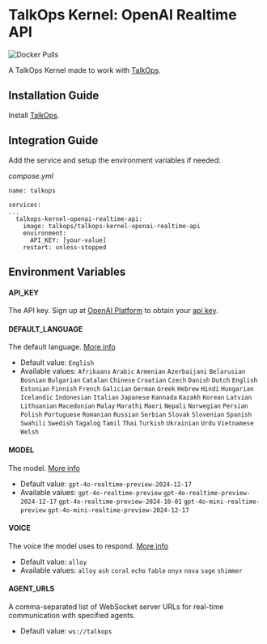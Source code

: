 # TalkOps Kernel: OpenAI Realtime API
![Docker Pulls](https://img.shields.io/docker/pulls/talkops/talkops-kernel-openai-realtime-api)

A TalkOps Kernel made to work with [TalkOps](https://link.talkops.app/talkops).


## Installation Guide

Install [TalkOps](https://link.talkops.app/install-talkops).


## Integration Guide

Add the service and setup the environment variables if needed:

_compose.yml_
```
name: talkops

services:
...
  talkops-kernel-openai-realtime-api:
    image: talkops/talkops-kernel-openai-realtime-api
    environment:
      API_KEY: [your-value]
    restart: unless-stopped
```

## Environment Variables

#### API_KEY

The API key. Sign up at [OpenAI Platform](https://platform.openai.com/signup) to obtain your [api key](https://platform.openai.com/api-keys).

#### DEFAULT_LANGUAGE

The default language. [More info](https://platform.openai.com/docs/guides/text-to-speech#supported-languages)
* Default value: `English`
* Available values: `Afrikaans` `Arabic` `Armenian` `Azerbaijani` `Belarusian` `Bosnian` `Bulgarian` `Catalan` `Chinese` `Croatian` `Czech` `Danish` `Dutch` `English` `Estonian` `Finnish` `French` `Galician` `German` `Greek` `Hebrew` `Hindi` `Hungarian` `Icelandic` `Indonesian` `Italian` `Japanese` `Kannada` `Kazakh` `Korean` `Latvian` `Lithuanian` `Macedonian` `Malay` `Marathi` `Maori` `Nepali` `Norwegian` `Persian` `Polish` `Portuguese` `Romanian` `Russian` `Serbian` `Slovak` `Slovenian` `Spanish` `Swahili` `Swedish` `Tagalog` `Tamil` `Thai` `Turkish` `Ukrainian` `Urdu` `Vietnamese` `Welsh`

#### MODEL

The model. [More info](https://platform.openai.com/docs/models#gpt-4o-realtime)
* Default value: `gpt-4o-realtime-preview-2024-12-17`
* Available values: `gpt-4o-realtime-preview` `gpt-4o-realtime-preview-2024-12-17` `gpt-4o-realtime-preview-2024-10-01` `gpt-4o-mini-realtime-preview` `gpt-4o-mini-realtime-preview-2024-12-17`

#### VOICE

The voice the model uses to respond. [More info](https://platform.openai.com/docs/guides/text-to-speech#voice-options)
* Default value: `alloy`
* Available values: `alloy` `ash` `coral` `echo` `fable` `onyx` `nova` `sage` `shimmer`

#### AGENT_URLS

A comma-separated list of WebSocket server URLs for real-time communication with specified agents.
* Default value: `ws://talkops`
